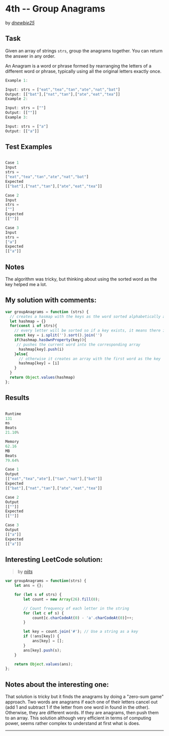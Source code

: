 # 4th -- Group Anagrams





by *[dnewbie25](https://leetcode.com/u/dnewbie25/)*


## Task

Given an array of strings `strs`, group the anagrams together. You can return the answer in any order.

An Anagram is a word or phrase formed by rearranging the letters of a different word or phrase, typically using all the original letters exactly once.

```js
Example 1:

Input: strs = ["eat","tea","tan","ate","nat","bat"]
Output: [["bat"],["nat","tan"],["ate","eat","tea"]]
Example 2:

Input: strs = [""]
Output: [[""]]
Example 3:

Input: strs = ["a"]
Output: [["a"]]

```


## Test Examples

```js

Case 1
Input
strs =
["eat","tea","tan","ate","nat","bat"]
Expected
[["bat"],["nat","tan"],["ate","eat","tea"]]

Case 2
Input
strs =
[""]
Expected
[[""]]

Case 3
Input
strs =
["a"]
Expected
[["a"]]


```


## Notes

The algorithm was tricky, but thinking about using the sorted word as the key helped me a lot.

## My solution with comments:

```js
var groupAnagrams = function (strs) {
  // creates a hasmap with the keys as the word sorted alphabetically and the values as the words that matches the sorted key
  let hashmap = {}
  for(const i of strs){
    // every letter will be sorted so if a key exists, it means there is a word that matches, so they are anagarams
    const key = i.split('').sort().join('')
    if(hashmap.hasOwnProperty(key)){
     // pushes the current word into the corresponding array
      hashmap[key].push(i)
    }else{
      // otherwise it creates an array with the first word as the key
      hashmap[key] = [i]
    }
  }
  return Object.values(hashmap)
};

```


## Results

```js

Runtime
131
ms
Beats
21.10%

Memory
62.16
MB
Beats
79.64%

Case 1
Output
[["eat","tea","ate"],["tan","nat"],["bat"]]
Expected
[["bat"],["nat","tan"],["ate","eat","tea"]]

Case 2
Output
[[""]]
Expected
[[""]]

Case 3
Output
[["a"]]
Expected
[["a"]]
```

## Interesting LeetCode solution:
> by *[niits](https://leetcode.com/problems/group-anagrams/solutions/5641123/video-create-keys-for-group-of-strings-2-solutions)*

```js
var groupAnagrams = function(strs) {
    let ans = {};

    for (let s of strs) {
        let count = new Array(26).fill(0);

        // Count frequency of each letter in the string
        for (let c of s) {
            count[c.charCodeAt(0) - 'a'.charCodeAt(0)]++;
        }

        let key = count.join('#'); // Use a string as a key
        if (!ans[key]) {
            ans[key] = [];
        }
        ans[key].push(s);
    }

    return Object.values(ans);    
};

```

## Notes about the interesting one:

That solution is tricky but it finds the anagrams by doing a "zero-sum game" approach. Two words are anagrams if each one of their letters cancel out (add 1 and subtract 1 if the letter from one word in found in the other). Otherwise, they are different words. If they are anagrams, then push them to an array.
This solution although very efficient in terms of computing power, seems rather complex to understand at first what is does.

---
